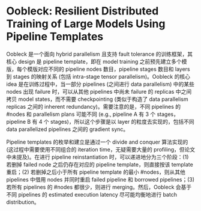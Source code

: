 # Oobleck: Resilient Distributed Training of Large Models Using Pipeline Templates

Oobleck 是一个面向 hybrid parallelism 且支持 fault tolerance 的训练框架，其核心 design 是 pipeline template，即在 model training 之前预先建立多个模版，每个模版对应不同的 pipeline nodes 数目，pipeline stages 数目和 layers 到 stages 的映射关系 (包括 intra-stage tensor parallelism)。Oobleck 的核心 idea 是在训练过程中，当一部分 pipelines (之间进行 data parallelism) 中的某些 nodes 出现 failure 时，可以从其他 pipelines 中尚未 failure 的 replicas 中之间拷贝 model states，而不需要 checkpointing (类似于构造了 data parallelism replicas 之间的 inherent redundancy)。需要注意的是，不同 pipelines 的 #nodes 和 parallelism plans 可能不同 (e.g., pipeline A 有 3 个 stages，pipeline B 有 4 个 stages)，所以这个步骤是以 layer 的粒度去实现的，包括不同 data parallelized pipelines 之间的 gradient sync。

Pipeline templates 的枚举和建立是通过一个 divide and conquer 算法实现的 (这过程中需要使用不同组合的 iteration time，无疑需要大量的 profiling，但论文中未提及)。在进行 pipeline reinstantiation 时，可以递进地分为三个阶段：(1) 若删掉 failed node 之后仍存在对应的 pipeline template，则直接按该 template 重启；(2) 若删掉之后小于所有 pipeline template 的最小 #nodes，则从其他 pipelines 中借用 nodes 并同时重启 failed pipeline 和 borrowed pipelines；(3) 若所有 pipelines 的 #nodes 都很少，则进行 merging。然后，Oobleck 会基于不同 pipelines 的 estimated execution latency 尽可能均衡地进行 batch distribution。


